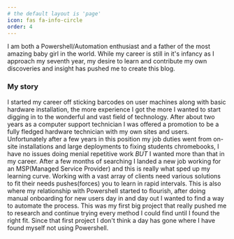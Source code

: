 ```yaml
---
# the default layout is 'page'
icon: fas fa-info-circle
order: 4
---
```

I am both a Powershell/Automation enthusiast and a father of the most amazing baby girl in the world. While my career is still in it's infancy as I approach my seventh year, my desire to learn and contribute my own discoveries and insight has pushed me to create this blog.

### My story

I started my career off sticking barcodes on user machines along with basic hardware installation, the more experience I got the more I wanted to start digging in to the wonderful and vast field of technology. After about two years as a computer support technician I was offered a promotion to be a fully fledged hardware technician with my own sites and users. Unfortunately after a few years in this position my job duties went from on-site installations and large deployments to fixing students chromebooks, I have no issues doing menial repetitive work *BUT* I wanted more than that in my career. After a few months of searching I landed a new job working for an MSP(Managed Service Provider) and this is really what sped up my learning curve. Working with a vast array of clients need various solutions to fit their needs pushes(forces) you to learn in rapid intervals. This is also where my relationship with Powershell started to flourish, after doing manual onboarding for new users day in and day out I wanted to find a way to automate the process. This was my first big project that really pushed me to research and continue trying every method I could find until I found the right fit. Since that first project I don't think a day has gone where I have found myself not using Powershell. 

